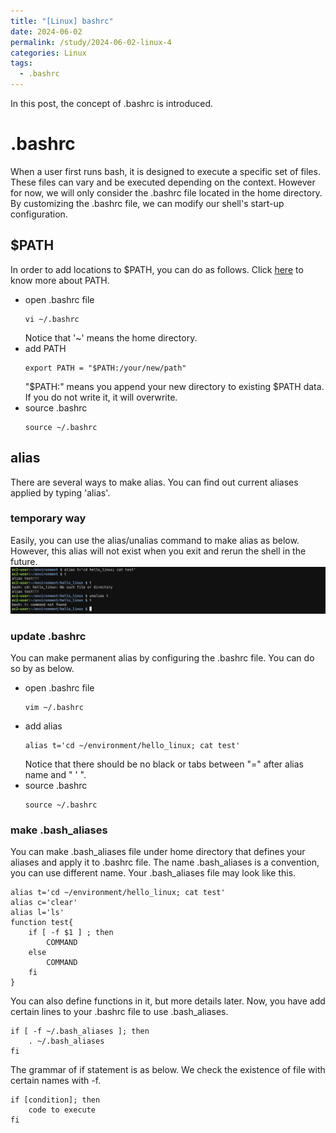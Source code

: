 ```yaml
---
title: "[Linux] bashrc"
date: 2024-06-02
permalink: /study/2024-06-02-linux-4
categories: Linux
tags:
  - .bashrc
---
```


In this post, the concept of .bashrc is introduced.

# .bashrc
When a user first runs bash, it is designed to execute a specific set of files. These files can vary and be executed depending on the context. However for now, we will only consider the .bashrc file located in the home directory. By customizing the .bashrc file, we can modify our shell's start-up configuration. 

## $PATH
In order to add locations to $PATH, you can do as follows. Click [here](https://arcstone09.github.io/study/2024-06-02-linux-3) to know more about PATH.
- open .bashrc file
    ```console
    vi ~/.bashrc
    ```
    Notice that '~' means the home directory.
- add PATH
    ```console
    export PATH = "$PATH:/your/new/path"
    ```
    "$PATH:" means you append your new directory to existing $PATH data. If you do not write it, it will overwrite.
- source .bashrc
    ```console
    source ~/.bashrc
    ```

## alias
There are several ways to make alias. You can find out current aliases applied by typing 'alias'.
### temporary way
Easily, you can use the alias/unalias command to make alias as below. However, this alias will not exist when you exit and rerun the shell in the future.
![linux4](../..\images\2024-06-02-linux-4\linux4.jpg)

### update .bashrc
You can make permanent alias by configuring the .bashrc file. You can do so by as below.
- open .bashrc file
    ```console
    vim ~/.bashrc
    ```
- add alias
    ```console
    alias t='cd ~/environment/hello_linux; cat test'
    ```
    Notice that there should be no black or tabs between "=" after alias name and " ' ".
- source .bashrc
    ```console
    source ~/.bashrc
    ```
    
### make .bash_aliases 
You can make .bash_aliases file under home directory that defines your aliases and apply it to .bashrc file. The name .bash_aliases is a convention, you can use different name. Your .bash_aliases file may look like this.
```console
alias t='cd ~/environment/hello_linux; cat test'
alias c='clear'
alias l='ls'
function test{
    if [ -f $1 ] ; then
        COMMAND
    else
        COMMAND
    fi
}
```
You can also define functions in it, but more details later. Now, you have add certain lines to your .bashrc file to use .bash_aliases. 
```console
if [ -f ~/.bash_aliases ]; then
    . ~/.bash_aliases
fi
```
The grammar of if statement is as below. We check the existence of file with certain names with -f.
```console
if [condition]; then
    code to execute
fi
```







